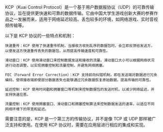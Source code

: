 KCP（Kuai Control Protocol）是一个基于用户数据报协议（UDP）的可靠传输协议，旨在提供更快速和可靠的数据传输。它由中国大学生游戏创新大赛的参赛作品之一发展而来，适用于网络延迟较高、丢包较多的环境，如网络游戏、实时音视频传输等。

以下是 KCP 协议的一些特点和机制：

    快速重传：KCP 使用了快速重传机制，当接收方收到乱序的数据包时，会立即反馈给发送方，以便发送方快速重传丢失的数据包，从而提高传输速度和可靠性。

    滑动窗口：KCP 使用滑动窗口来控制数据发送和接收的流量。滑动窗口大小可以根据网络状况进行动态调整，以实现拥塞控制和流量控制，并避免网络拥塞。

    FEC（Forward Error Correction）：KCP 支持前向纠错机制，即在发送端对数据进行冗余编码，使得接收端即使部分数据丢失也能够通过冗余数据恢复原始数据，提高传输的可靠性。

    延迟控制：KCP 使用时间戳和拥塞窗口等机制来控制数据包的发送时机，以减少网络延迟，并支持快速应答。

    流量控制：KCP 使用拥塞窗口、滑动窗口和拥塞控制算法来控制数据发送的速率，以适应不同网络环境下的带宽和延迟。

需要注意的是，KCP 是一个第三方的传输协议，并不是像 TCP 或 UDP 那样被广泛支持和使用。在使用 KCP 协议时，需要在应用层进行相应的集成和实现。
